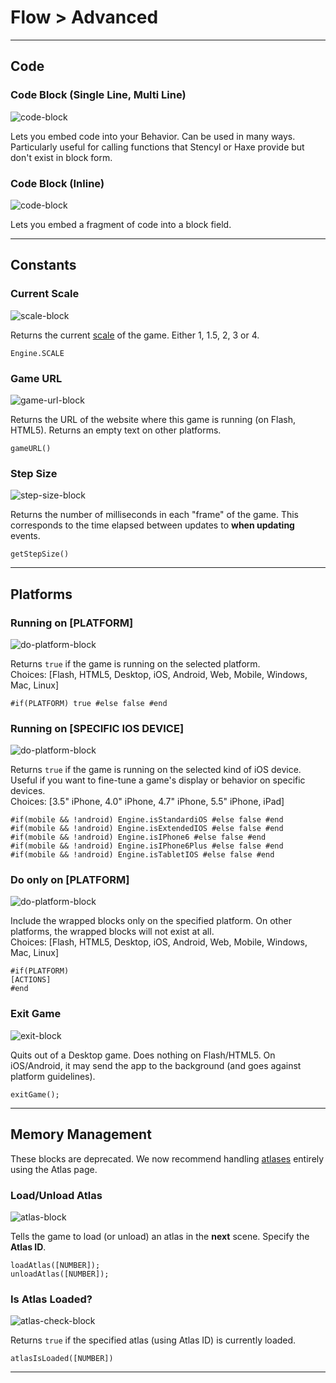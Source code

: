 # Flow > Advanced

***

## Code

### Code Block (Single Line, Multi Line)

![code-block](http://static.stencyl.com/pedia2/blocks/flow/flow_advanced/CodeThumb.png)

Lets you embed code into your Behavior. Can be used in many ways. Particularly useful for calling functions that Stencyl or Haxe provide but don't exist in block form.

### Code Block (Inline)

![code-block](http://static.stencyl.com/pedia2/blocks/flow/flow_advanced/CodeInline.png)

Lets you embed a fragment of code into a block field.

***

## Constants

### Current Scale

![scale-block](http://static.stencyl.com/pedia2/blocks/flow/flow_advanced/CurrentScale.png)

Returns the current [scale](http://www.stencyl.com/help/view/mobile-app-scaling/) of the game. Either 1, 1.5, 2, 3 or 4.

```
Engine.SCALE
```

### Game URL

![game-url-block](http://static.stencyl.com/pedia2/blocks/flow/flow_advanced/GameURL.png)

Returns the URL of the website where this game is running (on Flash, HTML5). Returns an empty text on other platforms.

```
gameURL()
```

### Step Size

![step-size-block](http://static.stencyl.com/pedia2/blocks/flow/flow_advanced/StepSize.png)

Returns the number of milliseconds in each "frame" of the game. This corresponds to the time elapsed between updates to **when updating** events.

```
getStepSize()
```

***

## Platforms

### Running on [PLATFORM]

![do-platform-block](http://static.stencyl.com/pedia2/blocks/flow/flow_advanced/RunningPlatform.png)

Returns `true` if the game is running on the selected platform.<br/>
Choices: [Flash, HTML5, Desktop, iOS, Android, Web, Mobile, Windows, Mac, Linux]

```
#if(PLATFORM) true #else false #end
```

### Running on [SPECIFIC IOS DEVICE]

![do-platform-block](http://static.stencyl.com/pedia2/blocks/flow/flow_advanced/RunningDevice.png)

Returns `true` if the game is running on the selected kind of iOS device. Useful if you want to fine-tune a game's display or behavior on specific devices.<br/>
Choices: [3.5" iPhone, 4.0" iPhone, 4.7" iPhone, 5.5" iPhone, iPad]

```
#if(mobile && !android) Engine.isStandardiOS #else false #end
#if(mobile && !android) Engine.isExtendedIOS #else false #end
#if(mobile && !android) Engine.isIPhone6 #else false #end
#if(mobile && !android) Engine.isIPhone6Plus #else false #end
#if(mobile && !android) Engine.isTabletIOS #else false #end
```

### Do only on [PLATFORM]

![do-platform-block](http://static.stencyl.com/pedia2/blocks/flow/flow_advanced/DoPlatform.png)

Include the wrapped blocks only on the specified platform. On other platforms, the wrapped blocks will not exist at all.<br/>
Choices: [Flash, HTML5, Desktop, iOS, Android, Web, Mobile, Windows, Mac, Linux]

```
#if(PLATFORM)
[ACTIONS]
#end
```

### Exit Game

![exit-block](http://static.stencyl.com/pedia2/blocks/flow/flow_advanced/Exit.png)

Quits out of a Desktop game. Does nothing on Flash/HTML5. On iOS/Android, it may send the app to the background (and goes against platform guidelines).

```
exitGame();
```

***

## Memory Management

These blocks are deprecated. We now recommend handling [atlases](http://www.stencyl.com/help/view/mobile-atlases/) entirely using the Atlas page.

### Load/Unload Atlas

![atlas-block](http://static.stencyl.com/pedia2/blocks/flow/flow_advanced/Atlas.png)

Tells the game to load (or unload) an atlas in the **next** scene. Specify the **Atlas ID**.

```
loadAtlas([NUMBER]);
unloadAtlas([NUMBER]);
```

### Is Atlas Loaded?

![atlas-check-block](http://static.stencyl.com/pedia2/blocks/flow/flow_advanced/AtlasLoaded.png)

Returns `true` if the specified atlas (using Atlas ID) is currently loaded.

```
atlasIsLoaded([NUMBER])
```

***

